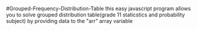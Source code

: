 #Grouped-Frequency-Distribution-Table
this easy javascript program allows you to solve grouped distribution table(grade 11 staticstics and probability subject) by providing data to the "arr" array variable
